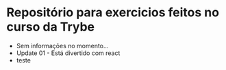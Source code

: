 # Repositório para exercicios feitos no curso da Trybe

- Sem informações no momento...
- Update 01 - Está divertido com react
- teste

